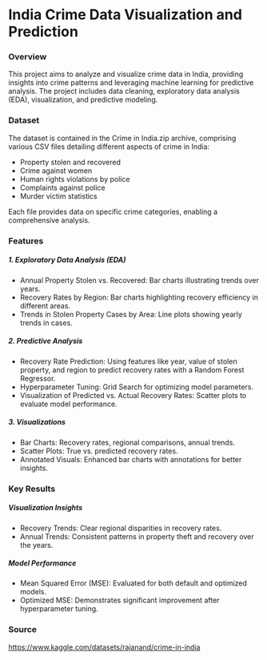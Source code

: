 # India Crime Data Visualization and Prediction

### Overview

This project aims to analyze and visualize crime data in India, providing insights into crime patterns and leveraging machine learning for predictive analysis. The project includes data cleaning, exploratory data analysis (EDA), visualization, and predictive modeling.

### Dataset

The dataset is contained in the Crime in India.zip archive, comprising various CSV files detailing different aspects of crime in India:

- Property stolen and recovered
- Crime against women
- Human rights violations by police
- Complaints against police
- Murder victim statistics

Each file provides data on specific crime categories, enabling a comprehensive analysis.

### Features

##### 1. Exploratory Data Analysis (EDA)
- Annual Property Stolen vs. Recovered: Bar charts illustrating trends over years.
- Recovery Rates by Region: Bar charts highlighting recovery efficiency in different areas.
- Trends in Stolen Property Cases by Area: Line plots showing yearly trends in cases.

##### 2. Predictive Analysis
- Recovery Rate Prediction: Using features like year, value of stolen property, and region to predict recovery rates with a Random Forest Regressor.
- Hyperparameter Tuning: Grid Search for optimizing model parameters.
- Visualization of Predicted vs. Actual Recovery Rates: Scatter plots to evaluate model performance.

##### 3. Visualizations
- Bar Charts: Recovery rates, regional comparisons, annual trends.
- Scatter Plots: True vs. predicted recovery rates.
- Annotated Visuals: Enhanced bar charts with annotations for better insights.

### Key Results

##### Visualization Insights
- Recovery Trends: Clear regional disparities in recovery rates.
- Annual Trends: Consistent patterns in property theft and recovery over the years.

##### Model Performance
- Mean Squared Error (MSE): Evaluated for both default and optimized models.
- Optimized MSE: Demonstrates significant improvement after hyperparameter tuning.

### Source

https://www.kaggle.com/datasets/rajanand/crime-in-india
